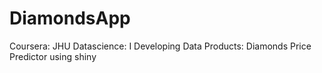 DiamondsApp
===========

Coursera: JHU Datascience: I Developing Data Products: Diamonds Price Predictor using shiny
